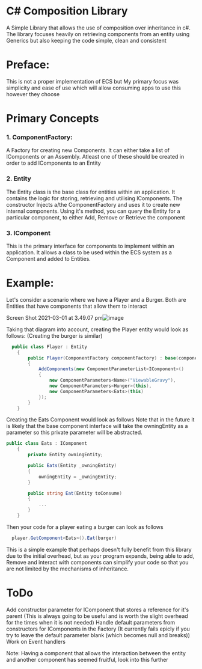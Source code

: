 # C# Composition Library
A Simple Library that allows the use of composition over inheritance in c#. The library focuses heavily on retrieving components from an entity using Generics but also keeping the code simple, clean and consistent

# Preface:
This is not a proper implementation of ECS but My primary focus was simplicity and ease of use which will allow consuming apps to use this however they choose

# Primary Concepts
### 1. ComponentFactory: 
  A Factory for creating new Components. It can either take a list of IComponents or an Assembly. Atleast one of these should be created in order to add IComponents to an Entity
  
### 2. Entity
  The Entity class is the base class for entities within an application. It contains the logic for storing, retrieving and utilising IComponents. The constructor Injects a/the ComponentFactory and uses it to create new internal components. Using it's method, you can query the Entity for a particular component, to either Add, Remove or Retrieve the component
  
### 3. IComponent
  This is the primary interface for components to implement within an application. It allows a class to be used within the ECS system as a Component and added to Entities. 
  
  
# Example:
Let's consider a scenario where we have a Player and a Burger. Both are Entities that have components that allow them to interact

Screen Shot 2021-03-01 at 3.49.07 pm![image](https://user-images.githubusercontent.com/42259073/109453407-188d3800-7aa6-11eb-87c6-7a4e0ca4419f.png)

Taking that diagram into account, creating the Player entity would look as follows: (Creating the burger is similar)
```cs
  public class Player : Entity
    {
        public Player(ComponentFactory componentFactory) : base(componentFactory)
        {
            AddComponents(new ComponentParameterList<IComponent>()
            {
                new ComponentParameters<Name>("ViewableGravy"),
                new ComponentParameters<Hunger>(this),
                new ComponentParameters<Eats>(this)
            });
        }
    }
```

Creating the Eats Component would look as follows
Note that in the future it is likely that the base component interface will take the owningEntity as a parameter so this private parameter will be abstracted.
```cs
public class Eats : IComponent
    {
        private Entity owningEntity;

        public Eats(Entity _owningEntity)
        {
            owningEntity = _owningEntity;
        }

        public string Eat(Entity toConsume)
        {
            ...
        }
    }
```

Then your code for a player eating a burger can look as follows
```cs
  player.GetComponent<Eats>().Eat(burger)
```

This is a simple example that perhaps doesn't fully benefit from this library due to the initial overhead, but as your program expands, being able to add, Remove and interact with components can simplify your code so that you are not limited by the mechanisms of inheritance.

# ToDo
  Add constructor parameter for IComponent that stores a reference for it's parent (This is always going to be useful and is worth the slight overhead for the times when it is not needed)
  Handle default parameters from constructors for IComponents in the Factory (It currently fails epicly if you try to leave the default parameter blank (which becomes null and breaks))
  Work on Event handlers
  
  Note: Having a component that allows the interaction between the entity and another component has seemed fruitful, look into this further

